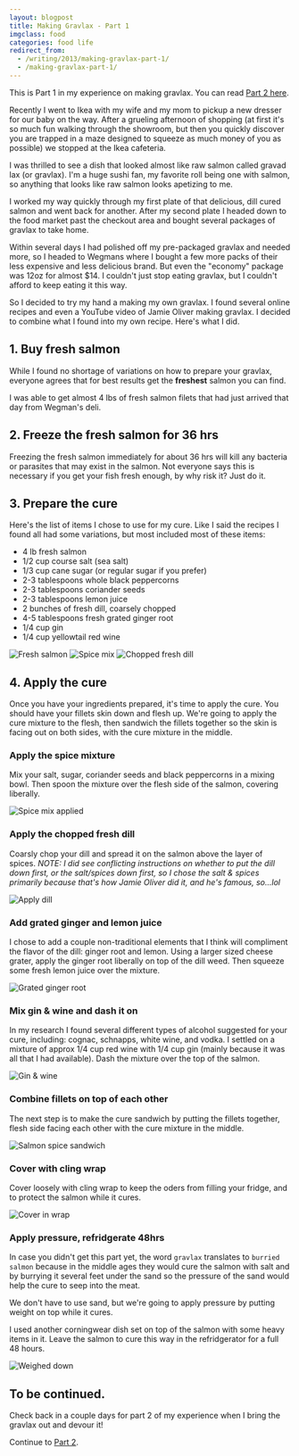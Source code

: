 ```yaml
---
layout: blogpost
title: Making Gravlax - Part 1
imgclass: food
categories: food life
redirect_from:
  - /writing/2013/making-gravlax-part-1/
  - /making-gravlax-part-1/
---
```


<p class="disclaimer">This is Part 1 in my experience on making gravlax. You can read <a href="/writing/making-gravlax-part-2/">Part 2 here</a>.</p>

Recently I went to Ikea with my wife and my mom to pickup a new dresser for our baby on the way. After a grueling afternoon of shopping (at first it's so much fun walking through the showroom, but then you quickly discover you are trapped in a maze designed to squeeze as much money of you as possible) we stopped at the Ikea cafeteria.

I was thrilled to see a dish that looked almost like raw salmon called gravad lax (or gravlax). I'm a huge sushi fan, my favorite roll being one with salmon, so anything that looks like raw salmon looks apetizing to me.

I worked my way quickly through my first plate of that delicious, dill cured salmon and went back for another. After my second plate I headed down to the food market past the checkout area and bought several packages of gravlax to take home.

Within several days I had polished off my pre-packaged gravlax and needed more, so I headed to Wegmans where I bought a few more packs of their less expensive and less delicious brand. But even the "economy" package was 12oz for almost $14. I couldn't just stop eating gravlax, but I couldn't afford to keep eating it this way.

So I decided to try my hand a making my own gravlax. I found several online recipes and even a YouTube video of Jamie Oliver making gravlax. I decided to combine what I found into my own recipe. Here's what I did.

## 1. Buy fresh salmon

While I found no shortage of variations on how to prepare your gravlax, everyone agrees that for best results get the **freshest** salmon you can find.

I was able to get almost 4 lbs of fresh salmon filets that had just arrived that day from Wegman's deli.

## 2. Freeze the fresh salmon for 36 hrs

Freezing the fresh salmon immediately for about 36 hrs will kill any bacteria or parasites that may exist in the salmon. Not everyone says this is necessary if you get your fish fresh enough, by why risk it? Just do it.

## 3. Prepare the cure

Here's the list of items I chose to use for my cure. Like I said the recipes I found all had some variations, but most included most of these items:

- 4 lb fresh salmon
- 1/2 cup course salt (sea salt)
- 1/3 cup cane sugar (or regular sugar if you prefer)
- 2-3 tablespoons whole black peppercorns
- 2-3 tablespoons coriander seeds
- 2-3 tablespoons lemon juice
- 2 bunches of fresh dill, coarsely chopped
- 4-5 tablespoons fresh grated ginger root
- 1/4 cup gin
- 1/4 cup yellowtail red wine

![Fresh salmon](/post-images/gravlax/1-fresh-salmon.jpg)
![Spice mix](/post-images/gravlax/2-spice-mix.jpg)
![Chopped fresh dill](/post-images/gravlax/3-chopped-fresh-dill.jpg)

## 4. Apply the cure

Once you have your ingredients prepared, it's time to apply the cure. You should have your fillets skin down and flesh up. We're going to apply the cure mixture to the flesh, then sandwich the fillets together so the skin is facing out on both sides, with the cure mixture in the middle.

### Apply the spice mixture

Mix your salt, sugar, coriander seeds and black peppercorns in a mixing bowl. Then spoon the mixture over the flesh side of the salmon, covering liberally.

![Spice mix applied](/post-images/gravlax/4-spice-mix-applied.jpg)

### Apply the chopped fresh dill

Coarsly chop your dill and spread it on the salmon above the layer of spices. *NOTE: I did see conflicting instructions on whether to put the dill down first, or the salt/spices down first, so I chose the salt & spices primarily because that's how Jamie Oliver did it, and he's famous, so...lol*

![Apply dill](/post-images/gravlax/5-dill-applied.jpg)

### Add grated ginger and lemon juice

I chose to add a couple non-traditional elements that I think will compliment the flavor of the dill: ginger root and lemon. Using a larger sized cheese grater, apply the ginger root liberally on top of the dill weed. Then squeeze some fresh lemon juice over the mixture.

![Grated ginger root](/post-images/gravlax/6-grated-ginger-root.jpg)

### Mix gin & wine and dash it on

In my research I found several different types of alcohol suggested for your cure, including: cognac, schnapps, white wine, and vodka. I settled on a mixture of approx 1/4 cup red wine with 1/4 cup gin (mainly because it was all that I had available). Dash the mixture over the top of the salmon.

![Gin & wine](/post-images/gravlax/7-gin-wine.jpg)

### Combine fillets on top of each other

The next step is to make the cure sandwich by putting the fillets together, flesh side facing each other with the cure mixture in the middle.

![Salmon spice sandwich](/post-images/gravlax/8-salmon-spice-sandwich.jpg)

### Cover with cling wrap

Cover loosely with cling wrap to keep the oders from filling your fridge, and to protect the salmon while it cures.

![Cover in wrap](/post-images/gravlax/9-covered-in-wrap.jpg)

### Apply pressure, refridgerate 48hrs

In case you didn't get this part yet, the word `gravlax` translates to `burried salmon` because in the middle ages they would cure the salmon with salt and by burrying it several feet under the sand so the pressure of the sand would help the cure to seep into the meat.

We don't have to use sand, but we're going to apply pressure by putting weight on top while it cures.

I used another corningwear dish set on top of the salmon with some heavy items in it. Leave the salmon to cure this way in the refridgerator for a full 48 hours.

![Weighed down](/post-images/gravlax/10-weighed-down.jpg)


## To be continued.

Check back in a couple days for part 2 of my experience when I bring the gravlax out and devour it!

<p class="disclaimer">Continue to <a href="/writing/making-gravlax-part-2/">Part 2</a>.</p>
